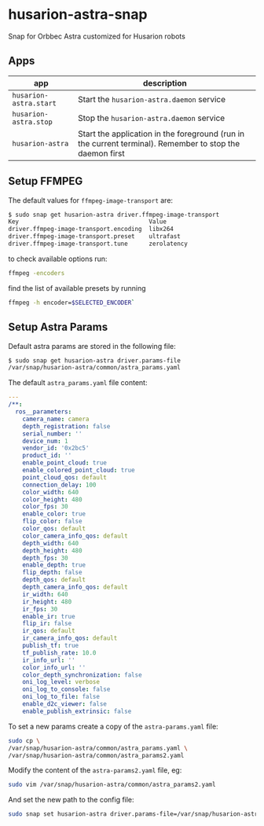 # husarion-astra-snap

Snap for Orbbec Astra customized for Husarion robots

## Apps

| app | description |
| - | - |
| `husarion-astra.start` | Start the `husarion-astra.daemon` service |
| `husarion-astra.stop` | Stop the `husarion-astra.daemon` service |
| `husarion-astra` | Start the application in the foreground (run in the current terminal). Remember to stop the daemon first |

## Setup FFMPEG

The default values for `ffmpeg-image-transport` are:

```bash
$ sudo snap get husarion-astra driver.ffmpeg-image-transport
Key                                     Value
driver.ffmpeg-image-transport.encoding  libx264
driver.ffmpeg-image-transport.preset    ultrafast
driver.ffmpeg-image-transport.tune      zerolatency
```

to check available options run:

```bash
ffmpeg -encoders
```

find the list of available presets by running

```bash
ffmpeg -h encoder=$SELECTED_ENCODER`
```

## Setup Astra Params

Default astra params are stored in the following file:

```bash
$ sudo snap get husarion-astra driver.params-file
/var/snap/husarion-astra/common/astra_params.yaml
```

The default `astra_params.yaml` file content:

```yaml
---
/**:
  ros__parameters:
    camera_name: camera
    depth_registration: false
    serial_number: ''
    device_num: 1
    vendor_id: '0x2bc5'
    product_id: ''
    enable_point_cloud: true
    enable_colored_point_cloud: true
    point_cloud_qos: default
    connection_delay: 100
    color_width: 640
    color_height: 480
    color_fps: 30
    enable_color: true
    flip_color: false
    color_qos: default
    color_camera_info_qos: default
    depth_width: 640
    depth_height: 480
    depth_fps: 30
    enable_depth: true
    flip_depth: false
    depth_qos: default
    depth_camera_info_qos: default
    ir_width: 640
    ir_height: 480
    ir_fps: 30
    enable_ir: true
    flip_ir: false
    ir_qos: default
    ir_camera_info_qos: default
    publish_tf: true
    tf_publish_rate: 10.0
    ir_info_url: ''
    color_info_url: ''
    color_depth_synchronization: false
    oni_log_level: verbose
    oni_log_to_console: false
    oni_log_to_file: false
    enable_d2c_viewer: false
    enable_publish_extrinsic: false
```

To set a new params create a copy of the `astra-params.yaml` file:

```bash
sudo cp \
/var/snap/husarion-astra/common/astra_params.yaml \
/var/snap/husarion-astra/common/astra_params2.yaml
```

Modify the content of the `astra-params2.yaml` file, eg:

```bash
sudo vim /var/snap/husarion-astra/common/astra_params2.yaml
```

And set the new path to the config file:

```bash
sudo snap set husarion-astra driver.params-file=/var/snap/husarion-astra/common/astra_params2.yaml
```